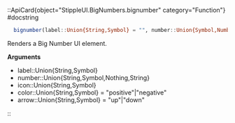 

::ApiCard{object="StippleUI.BigNumbers.bignumber" category="Function"}
#docstring


```julia
  bignumber(label::Union{String,Symbol} = "", number::Union{Symbol,Number,Nothing} = nothing, args...; kwargs...)
```

Renders a Big Number UI element.

**Arguments**

  * label::Union{String,Symbol}
  * number::Union{String,Symbol,Nothing,String}
  * icon::Union{String,Symbol}
  * color::Union{String,Symbol} = "positive"|"negative"
  * arrow::Union{String,Symbol} = "up"|"down"

::
